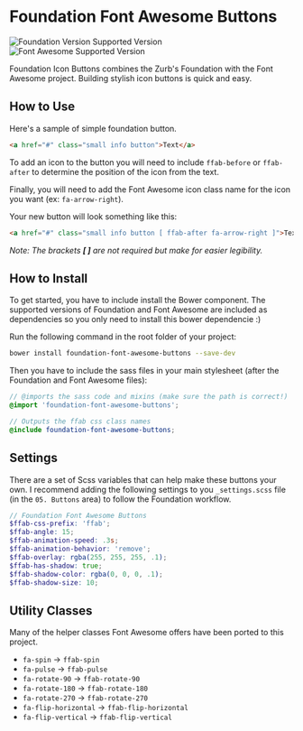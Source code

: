 # Foundation Font Awesome Buttons
![Foundation Version Supported Version](https://img.shields.io/badge/Foundation-v6.2.0-blue.svg?style=flat-square)
![Font Awesome Supported Version](https://img.shields.io/badge/Font_Awesome-v4.5.0-green.svg?style=flat-square)

Foundation Icon Buttons combines the Zurb's Foundation with the Font Awesome project. Building stylish icon buttons is quick and easy.

## How to Use

Here's a sample of simple foundation button.

```html
<a href="#" class="small info button">Text</a>
```

To add an icon to the button you will need to include `ffab-before` or `ffab-after` to determine the position of the icon from the text.

Finally, you will need to add the Font Awesome icon class name for the icon you want (ex: `fa-arrow-right`).

Your new button will look something like this:

```html
<a href="#" class="small info button [ ffab-after fa-arrow-right ]">Text</a>
```

*Note: The brackets __[ ]__ are not required but make for easier legibility.*


## How to Install

To get started, you have to include install the Bower component. The supported versions of Foundation and Font Awesome are included as dependencies so you only need to install this bower dependencie :)

Run the following command in the root folder of your project:

```bash
bower install foundation-font-awesome-buttons --save-dev
```

Then you have to include the sass files in your main stylesheet (after the Foundation and Font Awesome files):

```scss
// @imports the sass code and mixins (make sure the path is correct!)
@import 'foundation-font-awesome-buttons';

// Outputs the ffab css class names
@include foundation-font-awesome-buttons;
```


## Settings

There are a set of Scss variables that can help make these buttons your own. I recommend adding the following settings to you `_settings.scss` file (in the `05. Buttons` area) to follow the Foundation workflow.

```scss
// Foundation Font Awesome Buttons
$ffab-css-prefix: 'ffab';
$ffab-angle: 15;
$ffab-animation-speed: .3s;
$ffab-animation-behavior: 'remove';
$ffab-overlay: rgba(255, 255, 255, .1);
$ffab-has-shadow: true;
$ffab-shadow-color: rgba(0, 0, 0, .1);
$ffab-shadow-size: 10;
```

## Utility Classes

Many of the helper classes Font Awesome offers have been ported to this project.

- `fa-spin` -> `ffab-spin`
- `fa-pulse` -> `ffab-pulse`
- `fa-rotate-90` -> `ffab-rotate-90`
- `fa-rotate-180` -> `ffab-rotate-180`
- `fa-rotate-270` -> `ffab-rotate-270`
- `fa-flip-horizontal` -> `ffab-flip-horizontal`
- `fa-flip-vertical` -> `ffab-flip-vertical`
